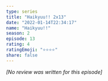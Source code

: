 ```yaml
---
type: series
title: "Haikyuu!! 2x13"
date: "2022-01-14T22:34:17"
name: "Haikyuu!!"
season: 2
episode: 13
rating: 4
ratingEmoji: "⭐️⭐️⭐️⭐️"
share: false
---
```


*[No review was written for this episode]*
